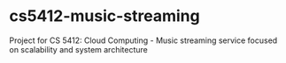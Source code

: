 # cs5412-music-streaming
Project for CS 5412: Cloud Computing - Music streaming service focused on scalability and system architecture
